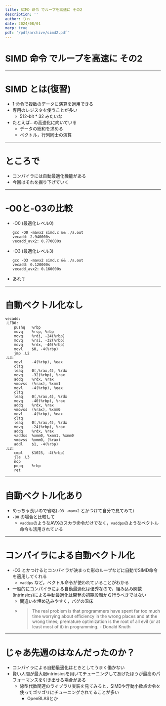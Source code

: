 ```yaml
---
title: SIMD 命令 でループを高速に その2
description: ''
author: りｎ
date: 2024/08/01
marp: true
pdf: '/pdf/archive/simd2.pdf'
---
```


# SIMD 命令 でループを高速に その2

---

# SIMD とは(復習)

- 1 命令で複数のデータに演算を適用できる
- 専用のレジスタを使うことが多い
  - 512-bit \* 32 みたいな
- たとえば...の高速化に向いている
  - データの総和を求める
  - ベクトル，行列同士の演算

---

# ところで

- コンパイラには自動最適化機能がある
- 今回はそれを掘り下げていく

---

# -O0と-O3の比較　

- -O0 (最適化レベル0)
  ```
  gcc -O0 -mavx2 simd.c && ./a.out
  vecadd: 2.940000s
  vecadd_avx2: 0.770000s
  ```
- -O3 (最適化レベル3)
  ```
  gcc -O3 -mavx2 simd.c && ./a.out
  vecadd: 0.120000s
  vecadd_avx2: 0.160000s
  ```
- あれ？

---

# 自動ベクトル化なし

```
vecadd:
.LFB0:
	pushq	%rbp
	movq	%rsp, %rbp
	movq	%rdi, -24(%rbp)
	movq	%rsi, -32(%rbp)
	movq	%rdx, -40(%rbp)
	movl	$0, -4(%rbp)
	jmp	.L2
.L3:
	movl	-4(%rbp), %eax
	cltq
	leaq	0(,%rax,4), %rdx
	movq	-32(%rbp), %rax
	addq	%rdx, %rax
	vmovss	(%rax), %xmm1
	movl	-4(%rbp), %eax
	cltq
	leaq	0(,%rax,4), %rdx
	movq	-40(%rbp), %rax
	addq	%rdx, %rax
	vmovss	(%rax), %xmm0
	movl	-4(%rbp), %eax
	cltq
	leaq	0(,%rax,4), %rdx
	movq	-24(%rbp), %rax
	addq	%rdx, %rax
	vaddss	%xmm0, %xmm1, %xmm0
	vmovss	%xmm0, (%rax)
	addl	$1, -4(%rbp)
.L2:
	cmpl	$1023, -4(%rbp)
	jle	.L3
	nop
	popq	%rbp
	ret
```

---

# 自動ベクトル化あり

- めっちゃ長いので省略(`-O3 -mavx2` とかつけて自分で見てみて)
- `-O0` の場合と比較して
  - `vaddss`のようなAVXのスカラ命令だけでなく，`vaddps`のようなベクトル命令も活用されている

---

# コンパイラによる自動ベクトル化

- -O3 とかつけるとコンパイラが決まった形のループなどに自動でSIMD命令を適用してくれる
  - `vaddps` など，ベクトル命令が使われていることがわかる
- 一般的にコンパイラによる自動最適化は優秀なので，組み込み関数(intrinsics)による手動最適化は開発の初期段階から行うべきではない
  - 間違いを埋め込みやすく，バグの温床
  - > The real problem is that programmers have spent far too much time worrying about efficiency in the wrong places and at the wrong times; premature optimization is the root of all evil (or at least most of it) in programming. - Donald Knuth

---

# じゃあ先週のはなんだったのか？

- コンパイラによる自動最適化はときとしてうまく働かない
- 賢い人間が最大限intrinsicsを用いてチューニングしてあげたほうが最高のパフォーマンスを引き出せる場合がある
  - 線型代数関連のライブラリ実装を見てみると，SIMDや浮動小数点命令を使ってゴリゴリにチューニングされてることが多い
    - OpenBLASとか
